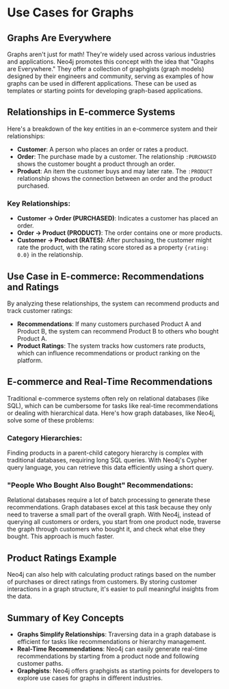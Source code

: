 # Use Cases for Graphs

## Graphs Are Everywhere

Graphs aren't just for math! They're widely used across various industries and applications. Neo4j promotes this concept with the idea that "Graphs are Everywhere." They offer a collection of graphgists (graph models) designed by their engineers and community, serving as examples of how graphs can be used in different applications. These can be used as templates or starting points for developing graph-based applications.

## Relationships in E-commerce Systems

Here's a breakdown of the key entities in an e-commerce system and their relationships:

- **Customer**: A person who places an order or rates a product.
- **Order**: The purchase made by a customer. The relationship `:PURCHASED` shows the customer bought a product through an order.
- **Product**: An item the customer buys and may later rate. The `:PRODUCT` relationship shows the connection between an order and the product purchased.

### Key Relationships:

- **Customer → Order (PURCHASED)**: Indicates a customer has placed an order.
- **Order → Product (PRODUCT)**: The order contains one or more products.
- **Customer → Product (RATES)**: After purchasing, the customer might rate the product, with the rating score stored as a property `{rating: 0.0}` in the relationship.

## Use Case in E-commerce: Recommendations and Ratings

By analyzing these relationships, the system can recommend products and track customer ratings:

- **Recommendations**: If many customers purchased Product A and Product B, the system can recommend Product B to others who bought Product A.
- **Product Ratings**: The system tracks how customers rate products, which can influence recommendations or product ranking on the platform.

## E-commerce and Real-Time Recommendations

Traditional e-commerce systems often rely on relational databases (like SQL), which can be cumbersome for tasks like real-time recommendations or dealing with hierarchical data. Here's how graph databases, like Neo4j, solve some of these problems:

### Category Hierarchies:

Finding products in a parent-child category hierarchy is complex with traditional databases, requiring long SQL queries. With Neo4j's Cypher query language, you can retrieve this data efficiently using a short query.

### "People Who Bought Also Bought" Recommendations:

Relational databases require a lot of batch processing to generate these recommendations. Graph databases excel at this task because they only need to traverse a small part of the overall graph. With Neo4j, instead of querying all customers or orders, you start from one product node, traverse the graph through customers who bought it, and check what else they bought. This approach is much faster.

## Product Ratings Example

Neo4j can also help with calculating product ratings based on the number of purchases or direct ratings from customers. By storing customer interactions in a graph structure, it's easier to pull meaningful insights from the data.

## Summary of Key Concepts

- **Graphs Simplify Relationships**: Traversing data in a graph database is efficient for tasks like recommendations or hierarchy management.
- **Real-Time Recommendations**: Neo4j can easily generate real-time recommendations by starting from a product node and following customer paths.
- **Graphgists**: Neo4j offers graphgists as starting points for developers to explore use cases for graphs in different industries.
